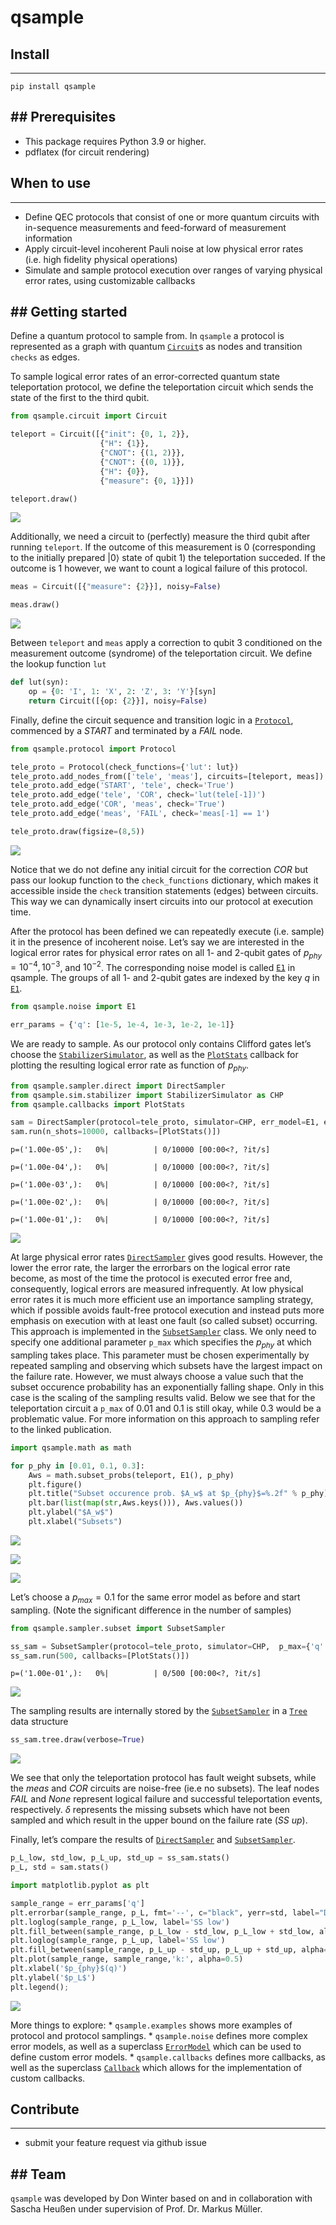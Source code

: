 qsample
================

<!-- WARNING: THIS FILE WAS AUTOGENERATED! DO NOT EDIT! -->

## Install

------------------------------------------------------------------------

    pip install qsample

## \## Prerequisites

- This package requires Python 3.9 or higher.  
- pdflatex (for circuit rendering)

## When to use

------------------------------------------------------------------------

- Define QEC protocols that consist of one or more quantum circuits with
  in-sequence measurements and feed-forward of measurement information  
- Apply circuit-level incoherent Pauli noise at low physical error rates
  (i.e. high fidelity physical operations)
- Simulate and sample protocol execution over ranges of varying physical
  error rates, using customizable callbacks

## \## Getting started

Define a quantum protocol to sample from. In `qsample` a protocol is
represented as a graph with quantum
[`Circuit`](https://dpwinter.github.io/qsample/circuit.html#circuit)s as
nodes and transition `checks` as edges.

To sample logical error rates of an error-corrected quantum state
teleportation protocol, we define the teleportation circuit which sends
the state of the first to the third qubit.

``` python
from qsample.circuit import Circuit

teleport = Circuit([{"init": {0, 1, 2}},
                    {"H": {1}},
                    {"CNOT": {(1, 2)}},
                    {"CNOT": {(0, 1)}},
                    {"H": {0}},
                    {"measure": {0, 1}}])

teleport.draw()
```

![](index_files/figure-commonmark/cell-2-output-1.svg)

Additionally, we need a circuit to (perfectly) measure the third qubit
after running `teleport`. If the outcome of this measurement is 0
(corresponding to the initially prepared $|0\rangle$ state of qubit 1)
the teleportation succeded. If the outcome is 1 however, we want to
count a logical failure of this protocol.

``` python
meas = Circuit([{"measure": {2}}], noisy=False)

meas.draw()
```

![](index_files/figure-commonmark/cell-3-output-1.svg)

Between `teleport` and `meas` apply a correction to qubit 3 conditioned
on the measurement outcome (syndrome) of the teleportation circuit. We
define the lookup function `lut`

``` python
def lut(syn):
    op = {0: 'I', 1: 'X', 2: 'Z', 3: 'Y'}[syn]
    return Circuit([{op: {2}}], noisy=False)
```

Finally, define the circuit sequence and transition logic in a
[`Protocol`](https://dpwinter.github.io/qsample/protocol.html#protocol),
commenced by a *START* and terminated by a *FAIL* node.

``` python
from qsample.protocol import Protocol

tele_proto = Protocol(check_functions={'lut': lut})
tele_proto.add_nodes_from(['tele', 'meas'], circuits=[teleport, meas])
tele_proto.add_edge('START', 'tele', check='True')
tele_proto.add_edge('tele', 'COR', check='lut(tele[-1])')
tele_proto.add_edge('COR', 'meas', check='True')
tele_proto.add_edge('meas', 'FAIL', check='meas[-1] == 1')

tele_proto.draw(figsize=(8,5))
```

![](index_files/figure-commonmark/cell-5-output-1.png)

Notice that we do not define any initial circuit for the correction
*COR* but pass our lookup function to the `check_functions` dictionary,
which makes it accessible inside the `check` transition statements
(edges) between circuits. This way we can dynamically insert circuits
into our protocol at execution time.

After the protocol has been defined we can repeatedly execute
(i.e. sample) it in the presence of incoherent noise. Let’s say we are
interested in the logical error rates for physical error rates on all 1-
and 2-qubit gates of $p_{phy}=10^{-4}, 10^{-3}$, and $10^{-2}$. The
corresponding noise model is called
[`E1`](https://dpwinter.github.io/qsample/noise.html#e1) in qsample. The
groups of all 1- and 2-qubit gates are indexed by the key *q* in
[`E1`](https://dpwinter.github.io/qsample/noise.html#e1).

``` python
from qsample.noise import E1

err_params = {'q': [1e-5, 1e-4, 1e-3, 1e-2, 1e-1]}
```

We are ready to sample. As our protocol only contains Clifford gates
let’s choose the
[`StabilizerSimulator`](https://dpwinter.github.io/qsample/sim.stabilizer.html#stabilizersimulator),
as well as the
[`PlotStats`](https://dpwinter.github.io/qsample/callbacks.html#plotstats)
callback for plotting the resulting logical error rate as function of
$p_{phy}$.

``` python
from qsample.sampler.direct import DirectSampler
from qsample.sim.stabilizer import StabilizerSimulator as CHP
from qsample.callbacks import PlotStats

sam = DirectSampler(protocol=tele_proto, simulator=CHP, err_model=E1, err_params=err_params)
sam.run(n_shots=10000, callbacks=[PlotStats()])
```

    p=('1.00e-05',):   0%|          | 0/10000 [00:00<?, ?it/s]

    p=('1.00e-04',):   0%|          | 0/10000 [00:00<?, ?it/s]

    p=('1.00e-03',):   0%|          | 0/10000 [00:00<?, ?it/s]

    p=('1.00e-02',):   0%|          | 0/10000 [00:00<?, ?it/s]

    p=('1.00e-01',):   0%|          | 0/10000 [00:00<?, ?it/s]

![](index_files/figure-commonmark/cell-7-output-6.png)

At large physical error rates
[`DirectSampler`](https://dpwinter.github.io/qsample/sampler.direct.html#directsampler)
gives good results. However, the lower the error rate, the larger the
errorbars on the logical error rate become, as most of the time the
protocol is executed error free and, consequently, logical errors are
measured infrequently. At low physical error rates it is much more
efficient use an importance sampling strategy, which if possible avoids
fault-free protocol execution and instead puts more emphasis on
execution with at least one fault (so called subset) occurring. This
approach is implemented in the
[`SubsetSampler`](https://dpwinter.github.io/qsample/sampler.subset.html#subsetsampler)
class. We only need to specify one additional parameter `p_max` which
specifies the $p_{phy}$ at which sampling takes place. This parameter
must be chosen experimentally by repeated sampling and observing which
subsets have the largest impact on the failure rate. However, we must
always choose a value such that the subset occurence probability has an
exponentially falling shape. Only in this case is the scaling of the
sampling results valid. Below we see that for the teleportation circuit
a `p_max` of 0.01 and 0.1 is still okay, while 0.3 would be a
problematic value. For more information on this approach to sampling
refer to the linked publication.

``` python
import qsample.math as math

for p_phy in [0.01, 0.1, 0.3]:
    Aws = math.subset_probs(teleport, E1(), p_phy)
    plt.figure()
    plt.title("Subset occurence prob. $A_w$ at $p_{phy}$=%.2f" % p_phy)
    plt.bar(list(map(str,Aws.keys())), Aws.values())
    plt.ylabel("$A_w$")
    plt.xlabel("Subsets")
```

![](index_files/figure-commonmark/cell-8-output-1.png)

![](index_files/figure-commonmark/cell-8-output-2.png)

![](index_files/figure-commonmark/cell-8-output-3.png)

Let’s choose a $p_{max}=0.1$ for the same error model as before and
start sampling. (Note the significant difference in the number of
samples)

``` python
from qsample.sampler.subset import SubsetSampler

ss_sam = SubsetSampler(protocol=tele_proto, simulator=CHP,  p_max={'q': 0.1}, err_model=E1, err_params=err_params)
ss_sam.run(500, callbacks=[PlotStats()])
```

    p=('1.00e-01',):   0%|          | 0/500 [00:00<?, ?it/s]

![](index_files/figure-commonmark/cell-9-output-2.png)

The sampling results are internally stored by the
[`SubsetSampler`](https://dpwinter.github.io/qsample/sampler.subset.html#subsetsampler)
in a [`Tree`](https://dpwinter.github.io/qsample/sampler.tree.html#tree)
data structure

``` python
ss_sam.tree.draw(verbose=True)
```

![](index_files/figure-commonmark/cell-10-output-1.png)

We see that only the teleportation protocol has fault weight subsets,
while the *meas* and *COR* circuits are noise-free (ie.e no subsets).
The leaf nodes *FAIL* and *None* represent logical failure and
successful teleportation events, respectively. $\delta$ represents the
missing subsets which have not been sampled and which result in the
upper bound on the failure rate (*SS up*).

Finally, let’s compare the results of
[`DirectSampler`](https://dpwinter.github.io/qsample/sampler.direct.html#directsampler)
and
[`SubsetSampler`](https://dpwinter.github.io/qsample/sampler.subset.html#subsetsampler).

``` python
p_L_low, std_low, p_L_up, std_up = ss_sam.stats()
p_L, std = sam.stats()

import matplotlib.pyplot as plt

sample_range = err_params['q']
plt.errorbar(sample_range, p_L, fmt='--', c="black", yerr=std, label="Direct MC")
plt.loglog(sample_range, p_L_low, label='SS low')
plt.fill_between(sample_range, p_L_low - std_low, p_L_low + std_low, alpha=0.2)
plt.loglog(sample_range, p_L_up, label='SS low')
plt.fill_between(sample_range, p_L_up - std_up, p_L_up + std_up, alpha=0.2)
plt.plot(sample_range, sample_range,'k:', alpha=0.5)
plt.xlabel('$p_{phy}$(q)')
plt.ylabel('$p_L$')
plt.legend();
```

![](index_files/figure-commonmark/cell-11-output-1.png)

More things to explore: \* `qsample.examples` shows more examples of
protocol and protocol samplings. \* `qsample.noise` defines more complex
error models, as well as a superclass
[`ErrorModel`](https://dpwinter.github.io/qsample/noise.html#errormodel)
which can be used to define custom error models. \* `qsample.callbacks`
defines more callbacks, as well as the superclass
[`Callback`](https://dpwinter.github.io/qsample/callbacks.html#callback)
which allows for the implementation of custom callbacks.

## Contribute

------------------------------------------------------------------------

- submit your feature request via github issue

## \## Team

`qsample` was developed by Don Winter based on and in collaboration with
Sascha Heußen under supervision of Prof. Dr. Markus Müller.
